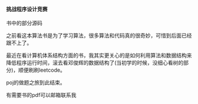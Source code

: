 #### 挑战程序设计竞赛
书中的部分源码

之前看这本算法书是为了学习算法，很多算法和代码真的很奇妙，可惜到后面已经跟不上了。

最近在看计算机体系结构方面的书，我其实更关心的是如何利用算法和数据结构来降低程序运行时间，滚去看邓俊辉的数据结构了(当初学的时候，没细心看树的部分)，顺便刷刷leetcode。

poj的做题之旅到此结束。

有需要书的pdf可以邮箱联系我